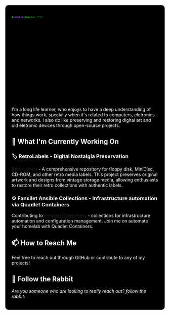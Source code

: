 <div style="background-color: #000000; color: #ffffff; padding: 20px; border-radius: 10px;">

<p align="center">
  <img src="https://raw.githubusercontent.com/mrbrandao/codelife/refs/heads/master/gif/codelive-06-25.gif" alt="Code Life" width="600">
</p>

I'm a long life learner, who enjoys to have a deep understanding of how things work, specially when it's related to computers, eletronics and networks.
I also do like preserving and restoring digital art and old eletronic devices through open-source projects. 

## 🔭 What I'm Currently Working On

### 🏷️ **RetroLabels** - Digital Nostalgia Preservation
**[RetroLabels](https://github.com/mrbrandao/retrolabels)** - A comprehensive repository for floppy disk, MiniDisc, CD-ROM, and other retro media labels. This project preserves original artwork and designs from vintage storage media, allowing enthusiasts to restore their retro collections with authentic labels.

### ⚙️ **Fansilet Ansible Collections** - Infrastructure automation via Quadlet Containers
Contributing to **[Fansilet Collections](https://github.com/orgs/fansilet-collections/repositories)** - collections for infrastructure automation and configuration management. Join me on automate your homelab with Quadlet Containers.


## 📫 How to Reach Me

Feel free to reach out through GitHub or contribute to any of my projects!


## 🐰 Follow the Rabbit

_Are you someone who are looking to really reach out? follow the rabbit:_

</div>
